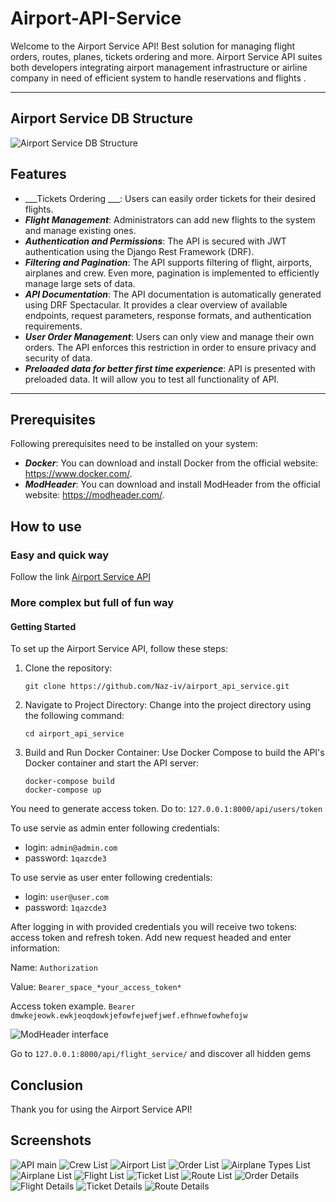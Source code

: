 # Airport-API-Service 

Welcome to the Airport Service API! Best solution for managing flight orders, routes, planes, tickets ordering and more. Airport Service API suites both developers integrating airport management infrastructure or airline company in need of efficient system to handle reservations and flights .

___

## Airport Service DB Structure

![Airport Service DB Structure](C:\Users\nivankiv\git\airport_api_service\media\readme_images\img.png)

## Features


* ___Tickets Ordering ___: Users can easily order tickets for their desired flights.
* ___Flight Management___: Administrators can add new flights to the system and manage existing ones. 
* ___Authentication and Permissions___: The API is secured with JWT authentication using the Django Rest Framework (DRF).
* ___Filtering and Pagination___: The API supports filtering of flight, airports, airplanes and crew. Even more, pagination is implemented to efficiently manage large sets of data.
* ___API Documentation___: The API documentation is automatically generated using DRF Spectacular. It provides a clear overview of available endpoints, request parameters, response formats, and authentication requirements.
* ___User Order Management___: Users can only view and manage their own orders. The API enforces this restriction in order to ensure privacy and security of data.
* ___Preloaded data for better first time experience___: API is presented with preloaded data. It will allow you to test all functionality of API.
___

## Prerequisites
Following prerequisites need to be installed on your system:

* ___Docker___: You can download and install Docker from the official website: https://www.docker.com/.
* ___ModHeader___: You can download and install ModHeader from the official website: https://modheader.com/.


## How to use

### Easy and quick way

Follow the link [Airport Service API](https://airport-service-api-v9qf.onrender.com)

### More complex but full of fun way

#### Getting Started

To set up the Airport Service API, follow these steps:

1. Clone the repository:
    ```
    git clone https://github.com/Naz-iv/airport_api_service.git
    ```
2. Navigate to Project Directory: Change into the project directory using the following command:
    ```
    cd airport_api_service
    ```
3. Build and Run Docker Container: Use Docker Compose to build the API's Docker container and start the API server:
    ```
    docker-compose build
    docker-compose up
    ```

You need to generate access token. Do to: ``127.0.0.1:8000/api/users/token``

To use servie as admin enter following credentials:
- login: ``admin@admin.com``
- password: ``1qazcde3``

To use servie as user enter following credentials:
- login: ``user@user.com``
- password: ``1qazcde3``

After logging in with provided credentials you will receive two tokens: access token and refresh token.
Add new request headed and enter information:

Name: ``Authorization``

Value: ``Bearer_space_*your_access_token*`` 

Access token example. ``Bearer dmwkejeowk.ewkjeoqdowkjefowfejwefjwef.efhnwefowhefojw``

![ModHeader interface](C:\Users\nivankiv\git\airport_api_service\media\readme_images\img_1.png)

Go to ``127.0.0.1:8000/api/flight_service/`` and discover all hidden gems


## Conclusion

Thank you for using the Airport Service API! 

## Screenshots

![API main](C:\Users\nivankiv\git\airport_api_service\media\readme_images\img_2.png)
![Crew List](C:\Users\nivankiv\git\airport_api_service\media\readme_images\img_3.png)
![Airport List](C:\Users\nivankiv\git\airport_api_service\media\readme_images\img_4.png)
![Order List](C:\Users\nivankiv\git\airport_api_service\media\readme_images\img_5.png)
![Airplane Types List](C:\Users\nivankiv\git\airport_api_service\media\readme_images\img_6.png)
![Airplane List](C:\Users\nivankiv\git\airport_api_service\media\readme_images\img_7.png)
![Flight List](C:\Users\nivankiv\git\airport_api_service\media\readme_images\img_8.png)
![Ticket List](C:\Users\nivankiv\git\airport_api_service\media\readme_images\img_9.png)
![Route List](C:\Users\nivankiv\git\airport_api_service\media\readme_images\img_10.png)
![Order Details](C:\Users\nivankiv\git\airport_api_service\media\readme_images\img_11.png)
![Flight Details](C:\Users\nivankiv\git\airport_api_service\media\readme_images\img_12.png)
![Ticket Details](C:\Users\nivankiv\git\airport_api_service\media\readme_images\img_13.png)
![Route Details](C:\Users\nivankiv\git\airport_api_service\media\readme_images\img_14.png)
